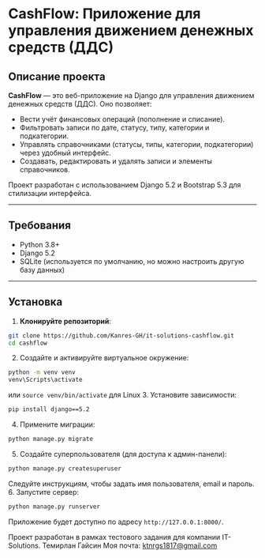# CashFlow: Приложение для управления движением денежных средств (ДДС)

## Описание проекта

**CashFlow** — это веб-приложение на Django для управления движением денежных средств (ДДС). Оно позволяет:

- Вести учёт финансовых операций (пополнение и списание).
- Фильтровать записи по дате, статусу, типу, категории и подкатегории.
- Управлять справочниками (статусы, типы, категории, подкатегории) через удобный интерфейс.
- Создавать, редактировать и удалять записи и элементы справочников.

Проект разработан с использованием Django 5.2 и Bootstrap 5.3 для стилизации интерфейса.

---

## Требования

- Python 3.8+
- Django 5.2
- SQLite (используется по умолчанию, но можно настроить другую базу данных)

---

## Установка

1. **Клонируйте репозиторий**:
```bash
git clone https://github.com/Kanres-GH/it-solutions-cashflow.git
cd cashflow
```
2. Создайте и активируйте виртуальное окружение:
```bash
python -m venv venv
venv\Scripts\activate
```
или `source venv/bin/activate` для Linux
3. Установите зависимости:
```bash
pip install django==5.2
```
4. Примените миграции:
```bash
python manage.py migrate
```
5. Создайте суперпользователя (для доступа к админ-панели):
```bash
python manage.py createsuperuser
```
Следуйте инструкциям, чтобы задать имя пользователя, email и пароль.
6. Запустите сервер:
```bash
python manage.py runserver
```
Приложение будет доступно по адресу `http://127.0.0.1:8000/`.

Проект разработан в рамках тестового задания для компании IT-Solutions.
Темирлан Гайсин
Моя почта: ktnrgs1817@gmail.com